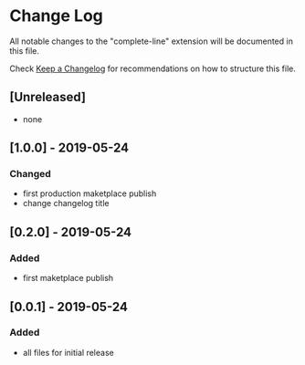 # Change Log

All notable changes to the "complete-line" extension will be documented in this file.

Check [Keep a Changelog](http://keepachangelog.com/) for recommendations on how to structure this file.

## [Unreleased]

- none

## [1.0.0] - 2019-05-24
### Changed
- first production maketplace publish
- change changelog title

## [0.2.0] - 2019-05-24
### Added
- first maketplace publish

## [0.0.1] - 2019-05-24
### Added
- all files for initial release